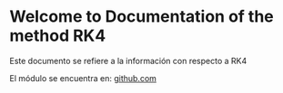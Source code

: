# Welcome to Documentation of the method RK4

Este documento se refiere a la información con respecto a RK4


El módulo se encuentra en:
[github.com](https://github.com/Esteban-Porras-UCR/Tarea2)
